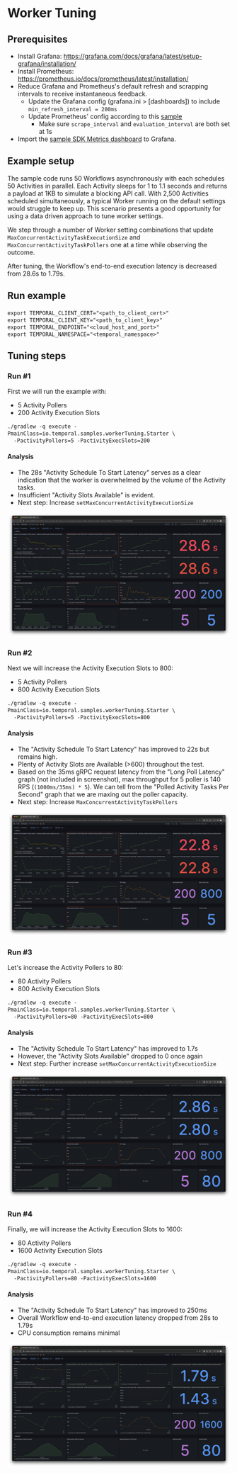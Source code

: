 # Worker Tuning

## Prerequisites
* Install Grafana: https://grafana.com/docs/grafana/latest/setup-grafana/installation/
* Install Prometheus: https://prometheus.io/docs/prometheus/latest/installation/
* Reduce Grafana and Prometheus's default refresh and scrapping intervals to receive instantaneous feedback.
  * Update the Grafana config (grafana.ini > [dashboards]) to include `min_refresh_interval = 200ms`
  * Update Prometheus' config according to this [sample](/src/main/java/io/temporal/samples/workertuning/config/prometheus.yml)
    * Make sure `scrape_interval` and `evaluation_interval` are both set at 1s
* Import the [sample SDK Metrics dashboard](/src/main/java/io/temporal/samples/workertuning/dashboard/sdk_metrics.json) to Grafana.

## Example setup

The sample code runs 50 Workflows asynchronously with each schedules 50 Activities in parallel. Each Activity sleeps for 1 to 1.1 seconds and returns a payload at 1KB to simulate a blocking API call. With 2,500 Activities scheduled simultaneously, a typical Worker running on the default settings would struggle to keep up. This scenario presents a good opportunity for using a data driven approach to tune worker settings.

We step through a number of Worker setting combinations that update `MaxConcurrentActivityTaskExecutionSize` and `MaxConcurrentActivityTaskPollers` one at a time while observing the outcome.

After tuning, the Workflow's end-to-end execution latency is decreased from 28.6s to 1.79s.

## Run example
```
export TEMPORAL_CLIENT_CERT="<path_to_client_cert>"
export TEMPORAL_CLIENT_KEY="<path_to_client_key>"
export TEMPORAL_ENDPOINT="<cloud_host_and_port>"
export TEMPORAL_NAMESPACE="<temporal_namespace>"
```

## Tuning steps

### Run #1
First we will run the example with:
- 5 Activity Pollers
- 200 Activity Execution Slots

```
./gradlew -q execute -PmainClass=io.temporal.samples.workerTuning.Starter \
  -PactivityPollers=5 -PactivityExecSlots=200
```

#### Analysis
- The 28s "Activity Schedule To Start Latency" serves as a clear indication that the worker is overwhelmed by the volume of the Activity tasks.
- Insufficient "Activity Slots Available" is evident.
- Next step: Increase `setMaxConcurrentActivityExecutionSize`

![](/src/main/java/io/temporal/samples/workerTuning/assets/5x200.png)



### Run #2
Next we will increase the Activity Execution Slots to 800:
- 5 Activity Pollers
- 800 Activity Execution Slots

```
./gradlew -q execute -PmainClass=io.temporal.samples.workerTuning.Starter \
  -PactivityPollers=5 -PactivityExecSlots=800
```

#### Analysis
- The "Activity Schedule To Start Latency" has improved to 22s but remains high.
- Plenty of Activity Slots are Available (>600) throughout the test.
- Based on the 35ms gRPC request latency from the "Long Poll Latency" graph (not included in screenshot), max throughput for 5 poller is 140 RPS (`(1000ms/35ms) * 5`). We can tell from the "Polled Activity Tasks Per Second" graph that we are maxing out the poller capacity.
- Next step: Increase `MaxConcurrentActivityTaskPollers`

![](/src/main/java/io/temporal/samples/workerTuning/assets/5x800.png)

### Run #3
Let's increase the Activity Pollers to 80:
- 80 Activity Pollers
- 800 Activity Execution Slots

```
./gradlew -q execute -PmainClass=io.temporal.samples.workerTuning.Starter \
  -PactivityPollers=80 -PactivityExecSlots=800
```

#### Analysis
- The "Activity Schedule To Start Latency" has improved to 1.7s
- However, the "Activity Slots Available" dropped to 0 once again
- Next step: Further increase `setMaxConcurrentActivityExecutionSize`

![](/src/main/java/io/temporal/samples/workerTuning/assets/80x800.png)


### Run #4
Finally, we will increase the Activity Execution Slots to 1600:
- 80 Activity Pollers
- 1600 Activity Execution Slots

```
./gradlew -q execute -PmainClass=io.temporal.samples.workerTuning.Starter \
  -PactivityPollers=80 -PactivityExecSlots=1600
```

#### Analysis
- The "Activity Schedule To Start Latency" has improved to 250ms
- Overall Workflow end-to-end execution latency dropped from 28s to 1.79s
- CPU consumption remains minimal

![](/src/main/java/io/temporal/samples/workertuning/assets/80x1600.png)
